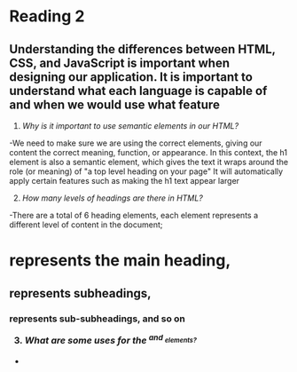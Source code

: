 # Reading 2 #

## Understanding the differences between HTML, CSS, and JavaScript is important when designing our application. It is important to understand what each language is capable of and when we would use what feature ##

1. *Why is it important to use semantic elements in our HTML?*

-We need to make sure we are using the correct elements, giving our content the correct meaning, function, or appearance. In this context, the h1 element is also a semantic element, which gives the text it wraps around the role (or meaning) of "a top level heading on your page" It will automatically apply certain features such as making the h1 text appear larger

2. *How many levels of headings are there in HTML?*

-There are a total of 6 heading elements, each element represents a different level of content in the document; <h1> represents the main heading, <h2> represents subheadings, <h3> represents sub-subheadings, and so on

3. *What are some uses for the <sup> and <sub> elements?*

-